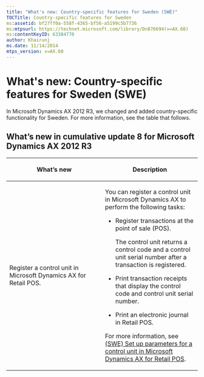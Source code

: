 ```yaml
---
title: "What's new: Country-specific features for Sweden (SWE)"
TOCTitle: Country-specific features for Sweden
ms:assetid: bf27ff0a-558f-4365-bf56-a5199c5b7736
ms:mtpsurl: https://technet.microsoft.com/library/Dn876694(v=AX.60)
ms:contentKeyID: 63384770
author: Khairunj
ms.date: 11/14/2014
mtps_version: v=AX.60
---
```


# What's new: Country-specific features for Sweden (SWE) 


In Microsoft Dynamics AX 2012 R3, we changed and added country-specific functionality for Sweden. For more information, see the table that follows.

## What’s new in cumulative update 8 for Microsoft Dynamics AX 2012 R3

<table>
<colgroup>
<col style="width: 50%" />
<col style="width: 50%" />
</colgroup>
<thead>
<tr class="header">
<th><p>What’s new</p></th>
<th><p>Description</p></th>
</tr>
</thead>
<tbody>
<tr class="odd">
<td><p>Register a control unit in Microsoft Dynamics AX for Retail POS.</p></td>
<td><p>You can register a control unit in Microsoft Dynamics AX to perform the following tasks:</p>
<ul>
<li><p>Register transactions at the point of sale (POS).</p>
<p>The control unit returns a control code and a control unit serial number after a transaction is registered.</p></li>
<li><p>Print transaction receipts that display the control code and control unit serial number.</p></li>
<li><p>Print an electronic journal in Retail POS.</p></li>
</ul>
<p>For more information, see <a href="swe-set-up-parameters-for-a-control-unit-in-microsoft-dynamics-ax-for-retail-pos.md">(SWE) Set up parameters for a control unit in Microsoft Dynamics AX for Retail POS</a>.</p></td>
</tr>
</tbody>
</table>

  


